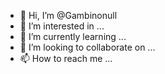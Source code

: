 - 👋 Hi, I’m @Gambinonull
- 👀 I’m interested in ...
- 🌱 I’m currently learning ...
- 💞️ I’m looking to collaborate on ...
- 📫 How to reach me ...

<!---
Gambinonull/Gambinonull is a ✨ special ✨ repository because its `README.md` (this file) appears on your GitHub profile.
You can click the Preview link to take a look at your changes.
--->
